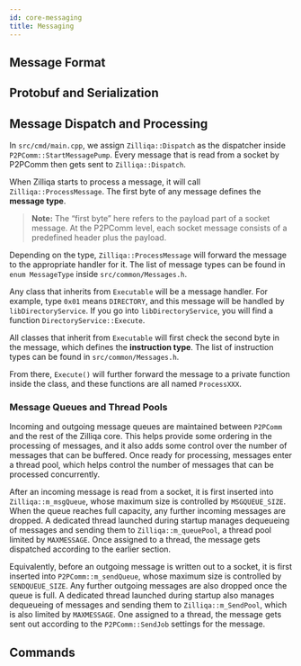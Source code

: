 ```yaml
---
id: core-messaging
title: Messaging
---
```

## Message Format

## Protobuf and Serialization

## Message Dispatch and Processing

In `src/cmd/main.cpp`, we assign `Zilliqa::Dispatch` as the dispatcher inside `P2PComm::StartMessagePump`.
Every message that is read from a socket by P2PComm then gets sent to `Zilliqa::Dispatch`.

When Zilliqa starts to process a message, it will call `Zilliqa::ProcessMessage`.
The first byte of any message defines the **message type**.
> **Note:** The “first byte” here refers to the payload part of a socket message.
At the P2PComm level, each socket message consists of a predefined header plus the payload.

Depending on the type, `Zilliqa::ProcessMessage` will forward the message to the appropriate handler for it.
The list of message types can be found in `enum MessageType` inside `src/common/Messages.h`.

Any class that inherits from `Executable` will be a message handler.
For example, type `0x01` means `DIRECTORY`, and this message will be handled by `libDirectoryService`.
If you go into `libDirectoryService`, you will find a function `DirectoryService::Execute`.

All classes that inherit from `Executable` will first check the second byte in the message, which defines the **instruction type**.
The list of instruction types can be found in `src/common/Messages.h`.

From there, `Execute()` will further forward the message to a private function inside the class, and these functions are all named `ProcessXXX`.

### Message Queues and Thread Pools

Incoming and outgoing message queues are maintained between `P2PComm` and the rest of the Zilliqa core. This helps provide some ordering in the processing of messages, and it also adds some control over the number of messages that can be buffered. Once ready for processing, messages enter a thread pool, which helps control the number of messages that can be processed concurrently.

After an incoming message is read from a socket, it is first inserted into `Zilliqa::m_msgQueue`, whose maximum size is controlled by `MSGQUEUE_SIZE`. When the queue reaches full capacity, any further incoming messages are dropped. A dedicated thread launched during startup manages dequeueing of messages and sending them to `Zilliqa::m_queuePool`, a thread pool limited by `MAXMESSAGE`. Once assigned to a thread, the message gets dispatched according to the earlier section.

Equivalently, before an outgoing message is written out to a socket, it is first inserted into `P2PComm::m_sendQueue`, whose maximum size is controlled by `SENDQUEUE_SIZE`. Any further outgoing messages are also dropped once the queue is full. A dedicated thread launched during startup also manages dequeueing of messages and sending them to `Zilliqa::m_SendPool`, which is also limited by `MAXMESSAGE`. One assigned to a thread, the message gets sent out according to the `P2PComm::SendJob` settings for the message.

## Commands